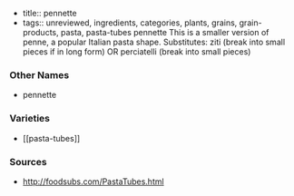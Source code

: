 - title:: pennette
- tags:: unreviewed, ingredients, categories, plants, grains, grain-products, pasta, pasta-tubes
pennette This is a smaller version of penne, a popular Italian pasta shape. Substitutes: ziti (break into small pieces if in long form) OR perciatelli (break into small pieces)

### Other Names

* pennette

### Varieties

* [[pasta-tubes]]

### Sources
* http://foodsubs.com/PastaTubes.html
